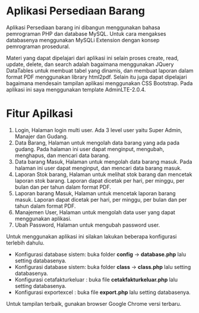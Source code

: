 
# Aplikasi Persediaan Barang

Aplikasi Persediaan barang ini dibangun menggunakan bahasa pemrograman PHP dan database MySQL. Untuk cara mengakses databasenya menggunakan MySQLi Extension  dengan konsep pemrograman prosedural.

Materi yang dapat dipelajari dari aplikasi ini selain proses create, read, update, delete, dan search adalah bagaimana menggunakan JQuery DataTables untuk membuat tabel yang dinamis, dan membuat laporan dalam format PDF menggunakan library html2pdf. Selain itu juga dapat dipelajari bagaimana mendesain tampilan aplikasi menggunakan CSS Bootstrap. Pada aplikasi ini saya menggunakan template AdminLTE-2.0.4.

# Fitur Apilkasi


1. Login,
Halaman login multi user. Ada 3 level user yaitu Super Admin, Manajer dan Gudang.
2. Data Barang,
Halaman untuk mengolah data barang yang ada pada gudang. Pada halaman ini user dapat menginput, mengubah, menghapus, dan mencari data barang.
3. Data barang Masuk,
Halaman untuk mengolah data barang masuk. Pada halaman ini user dapat menginput, dan mencari data barang masuk.
4. Laporan Stok barang,
Halaman untuk melihat stok barang dan mencetak laporan stok barang. Laporan dapat dicetak per hari, per minggu, per bulan dan per tahun dalam format PDF.
5. Laporan barang Masuk,
Halaman untuk mencetak laporan barang masuk. Laporan dapat dicetak per hari, per minggu, per bulan dan per tahun dalam format PDF.
6. Manajemen User,
Halaman untuk mengolah data user yang dapat menggunakan aplikasi.
7. Ubah Password,
Halaman untuk mengubah password user.


Untuk menggunakan aplikasi ini silakan lakukan beberapa konfigurasi terlebih dahulu.

- Konfigurasi database sistem: buka folder **config** -> **database.php** lalu setting databasenya.
- Konfigurasi database sistem: buka folder **class** -> **class.php** lalu setting databasenya.
- Konfigurasi cetafakturkeluar : buka file **cetakfakturkeluar.php** lalu setting databasenya.
- Konfigurasi exportexcel : buka file **export.php** lalu setting databasenya.

Untuk tampilan terbaik, gunakan browser Google Chrome versi terbaru.
